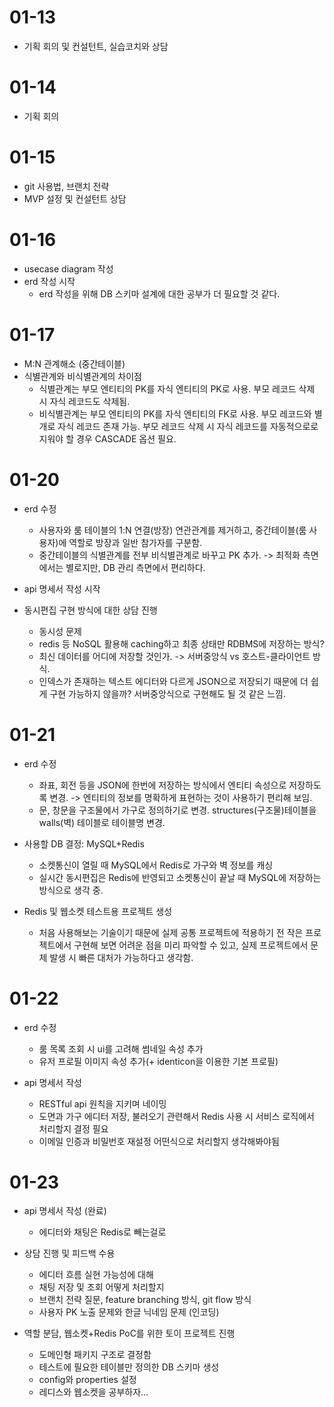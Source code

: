 # 01-13
- 기획 회의 및 컨설턴트, 실습코치와 상담

# 01-14
- 기획 회의

# 01-15
- git 사용법, 브랜치 전략
- MVP 설정 및 컨설턴트 상담

# 01-16
- usecase diagram 작성
- erd 작성 시작
  - erd 작성을 위해 DB 스키마 설계에 대한 공부가 더 필요할 것 같다.

# 01-17
- M:N 관계해소 (중간테이블)
- 식별관계와 비식별관계의 차이점
  - 식별관계는 부모 엔티티의 PK를 자식 엔티티의 PK로 사용. 부모 레코드 삭제 시 자식 레코드도 삭제됨.
  - 비식별관계는 부모 엔티티의 PK를 자식 엔티티의 FK로 사용. 부모 레코드와 별개로 자식 레코드 존재 가능. 부모 레코드 삭제 시 자식 레코드를 자동적으로로 지워야 할 경우 CASCADE 옵션 필요.

# 01-20
- erd 수정
  - 사용자와 룸 테이블의 1:N 연결(방장) 연관관계를 제거하고, 중간테이블(룸 사용자)에 역할로 방장과 일반 참가자를 구분함.
  - 중간테이블의 식별관계를 전부 비식별관계로 바꾸고 PK 추가. -> 최적화 측면에서는 별로지만, DB 관리 측면에서 편리하다.

- api 명세서 작성 시작

- 동시편집 구현 방식에 대한 상담 진행
  - 동시성 문제
  - redis 등 NoSQL 활용해 caching하고 최종 상태만 RDBMS에 저장하는 방식?
  - 최신 데이터를 어디에 저장할 것인가. -> 서버중앙식 vs 호스트-클라이언트 방식.
  - 인덱스가 존재하는 텍스트 에디터와 다르게 JSON으로 저장되기 때문에 더 쉽게 구현 가능하지 않을까? 서버중앙식으로 구현해도 될 것 같은 느낌.

# 01-21
- erd 수정
  - 좌표, 회전 등을 JSON에 한번에 저장하는 방식에서 엔티티 속성으로 저장하도록 변경. -> 엔티티의 정보를 명확하게 표현하는 것이 사용하기 편리해 보임.
  - 문, 창문을 구조물에서 가구로 정의하기로 변경. structures(구조물)테이블을 walls(벽) 테이블로 테이블명 변경.

- 사용할 DB 결정: MySQL+Redis
  - 소켓통신이 열릴 때 MySQL에서 Redis로 가구와 벽 정보를 캐싱
  - 실시간 동시편집은 Redis에 반영되고 소켓통신이 끝날 때 MySQL에 저장하는 방식으로 생각 중.

- Redis 및 웹소켓 테스트용 프로젝트 생성
  - 처음 사용해보는 기술이기 때문에 실제 공통 프로젝트에 적용하기 전 작은 프로젝트에서 구현해 보면 어려운 점을 미리 파악할 수 있고, 실제 프로젝트에서 문제 발생 시 빠른 대처가 가능하다고 생각함.

# 01-22
- erd 수정
  - 룸 목록 조회 시 ui를 고려해 썸네일 속성 추가
  - 유저 프로필 이미지 속성 추가(+ identicon을 이용한 기본 프로필)

- api 명세서 작성
  - RESTful api 원칙을 지키며 네이밍
  - 도면과 가구 에디터 저장, 불러오기 관련해서 Redis 사용 시 서비스 로직에서 처리할지 결정 필요
  - 이메일 인증과 비밀번호 재설정 어떤식으로 처리할지 생각해봐야됨

# 01-23
- api 명세서 작성 (완료)
  - 에디터와 채팅은 Redis로 빼는걸로

- 상담 진행 및 피드백 수용
  - 에디터 흐름 실현 가능성에 대해
  - 채팅 저장 및 조회 어떻게 처리할지
  - 브랜치 전략 질문, feature branching 방식, git flow 방식
  - 사용자 PK 노출 문제와 한글 닉네임 문제 (인코딩)

- 역할 분담, 웹소켓+Redis PoC를 위한 토이 프로젝트 진행
  - 도메인형 패키지 구조로 결정함
  - 테스트에 필요한 테이블만 정의한 DB 스키마 생성
  - config와 properties 설정
  - 레디스와 웹소켓을 공부하자...

